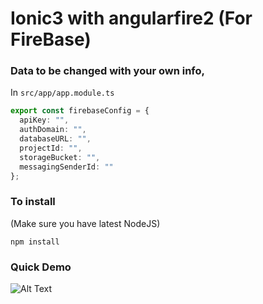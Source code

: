# Ionic3 with angularfire2 (For FireBase)



### Data to be changed with your own info,
In `src/app/app.module.ts`
```ts
export const firebaseConfig = {
  apiKey: "",
  authDomain: "",
  databaseURL: "",
  projectId: "",
  storageBucket: "",
  messagingSenderId: ""
};
```

### To install
(Make sure you have latest NodeJS)
```
npm install
```

### Quick Demo 

![Alt Text](https://media.giphy.com/media/l1J9Ho6ZZ6MKoCkJW/giphy.gif)
